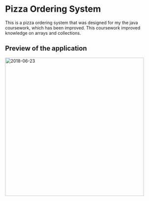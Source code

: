 # Pizza Ordering System
This is a pizza ordering system that was designed for my the java coursework, which has been improved. This coursework improved knowledge on arrays and collections.

## Preview of the application
<img width="451" alt="2018-06-23" src="https://user-images.githubusercontent.com/34665814/41810066-19359afc-76f0-11e8-9ad5-7a8dd81ce7c9.png">
